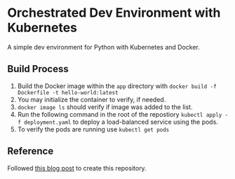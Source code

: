 # Orchestrated Dev Environment with Kubernetes
 A simple dev environment for Python with Kubernetes and Docker.

 ## Build Process
 1. Build the Docker image within the `app` directory with `docker build -f Dockerfile -t hello-world:latest`
 2. You may initialize the container to verify, if needed.
 3. `docker image ls` should verify if image was added to the list.
 4. Run the following command in the root of the repostiory `kubectl apply -f deployment.yaml` to deploy a load-balanced service using the pods.
 5. To verify the pods are running use `kubectl get pods`

 ## Reference
 Followed [this blog post](https://kubernetes.io/blog/2019/07/23/get-started-with-kubernetes-using-python/) to create this repository. 

